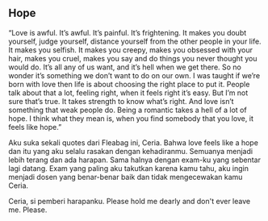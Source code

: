 ## Hope

“Love is awful. It’s awful. It’s painful. It’s frightening. It makes you doubt yourself, judge yourself, distance yourself from the other people in your life. 
It makes you selfish. It makes you creepy, makes you obsessed with your hair, makes you cruel, makes you say and do things you never thought you would do. 
It’s all any of us want, and it’s hell when we get there. So no wonder it’s something we don’t want to do on our own. I was taught if we’re born with love then life is about choosing the right place to put it. 
People talk about that a lot, feeling right, when it feels right it’s easy. But I’m not sure that’s true. It takes strength to know what’s right. And love isn’t something that weak people do. 
Being a romantic takes a hell of a lot of hope. I think what they mean is, when you find somebody that you love, it feels like hope.”

Aku suka sekali quotes dari Fleabag ini, Ceria.
Bahwa love feels like a hope dan itu yang aku selalu rasakan dengan kehadiranmu.
Semuanya menjadi lebih terang dan ada harapan. Sama halnya dengan exam-ku yang sebentar lagi datang.
Exam yang paling aku takutkan karena kamu tahu, aku ingin menjadi dosen yang benar-benar baik dan tidak mengecewakan kamu Ceria.

Ceria, si pemberi harapanku. Please hold me dearly and don't ever leave me. Please.
